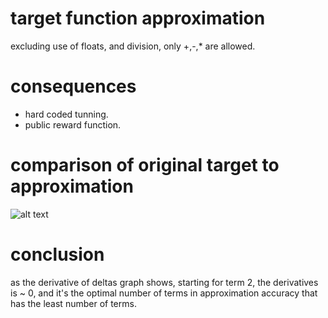 # target function approximation

excluding use of floats, and division, only +,-,* are allowed.

# consequences

- hard coded tunning.
- public reward function.

# comparison of original target to approximation

![alt text](https://github.com/darkrenaissance/darkfi/blob/master/script/research/crypsinous/linearindependence/plot.png?raw=true)

# conclusion

as the derivative of deltas graph shows, starting for term 2, the derivatives is ~ 0, and it's the optimal number of terms in approximation accuracy that has the least number of terms.
